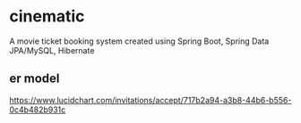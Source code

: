 # cinematic
A movie ticket booking system created using Spring Boot, Spring Data JPA/MySQL, Hibernate

## er model
https://www.lucidchart.com/invitations/accept/717b2a94-a3b8-44b6-b556-0c4b482b931c
